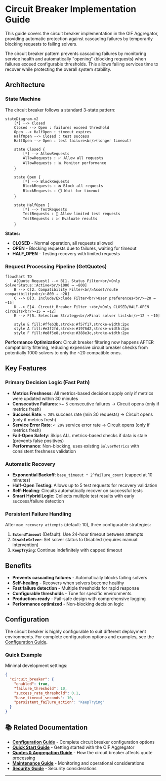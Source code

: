 # Circuit Breaker Implementation Guide

This guide covers the circuit breaker implementation in the OIF Aggregator, providing automatic protection against cascading failures by temporarily blocking requests to failing solvers.

The circuit breaker pattern prevents cascading failures by monitoring service health and automatically "opening" (blocking requests) when failures exceed configurable thresholds. This allows failing services time to recover while protecting the overall system stability.

## Architecture

### State Machine

The circuit breaker follows a standard 3-state pattern:

```mermaid
stateDiagram-v2
    [*] --> Closed
    Closed --> Open : failures exceed threshold
    Open --> HalfOpen : timeout expires
    HalfOpen --> Closed : test success
    HalfOpen --> Open : test failure<br/>(longer timeout)
    
    state Closed {
        [*] --> AllowRequests
        AllowRequests : ✅ Allow all requests
        AllowRequests : 📊 Monitor performance
    }
    
    state Open {
        [*] --> BlockRequests
        BlockRequests : ❌ Block all requests
        BlockRequests : ⏱️ Wait for timeout
    }
    
    state HalfOpen {
        [*] --> TestRequests
        TestRequests : 🧪 Allow limited test requests
        TestRequests : 📈 Evaluate results
    }
```

**States:**
- **CLOSED** - Normal operation, all requests allowed
- **OPEN** - Blocking requests due to failures, waiting for timeout
- **HALF_OPEN** - Testing recovery with limited requests

### Request Processing Pipeline (GetQuotes)

```mermaid
flowchart TD
    A[Quote Request] --> B[1. Status Filter<br/>Only SolverStatus::Active<br/>1000 → ~800]
    B --> C[2. Compatibility Filter<br/>Asset/route compatibility<br/>~800 → ~20]
    C --> D[3. Include/Exclude Filter<br/>User preferences<br/>~20 → ~15]
    D --> E[4. Circuit Breaker Filter ⚡<br/>Only CLOSED/HALF-OPEN circuits<br/>~15 → ~12]
    E --> F[5. Selection Strategy<br/>Final solver list<br/>~12 → ~10]
    
    style E fill:#ffeb3b,stroke:#f57f17,stroke-width:2px
    style A fill:#e3f2fd,stroke:#1976d2,stroke-width:2px
    style F fill:#e8f5e8,stroke:#388e3c,stroke-width:2px
```

**Performance Optimization**: Circuit breaker filtering now happens AFTER compatibility filtering, reducing expensive circuit breaker checks from potentially 1000 solvers to only the ~20 compatible ones.

## Key Features

### Primary Decision Logic (Fast Path)

- **Metrics Freshness**: All metrics-based decisions apply only if metrics were updated within 30 minutes
- **Consecutive Failures**: `>= 5` consecutive failures → Circuit opens (only if metrics fresh)
- **Success Rate**: `< 20%` success rate (min 30 requests) → Circuit opens (only if metrics fresh) 
- **Service Error Rate**: `< 20%` service error rate → Circuit opens (only if metrics fresh)
- **Fail-Open Safety**: Skips ALL metrics-based checks if data is stale (prevents false positives)
- **Performance**: Non-blocking, uses existing `SolverMetrics` with consistent freshness validation

### Automatic Recovery

- **Exponential Backoff**: `base_timeout * 2^failure_count` (capped at 10 minutes)
- **Half-Open Testing**: Allows up to 5 test requests for recovery validation
- **Self-Healing**: Circuits automatically recover on successful tests
- **Smart Hybrid Logic**: Collects multiple test results with early success/failure detection

### Persistent Failure Handling

After `max_recovery_attempts` (default: 10), three configurable strategies:

1. **`ExtendTimeout`** (Default): Use 24-hour timeout between attempts
2. **`DisableSolver`**: Set solver status to Disabled (requires manual intervention)  
3. **`KeepTrying`**: Continue indefinitely with capped timeout

## Benefits

- **Prevents cascading failures** - Automatically blocks failing solvers
- **Self-healing** - Recovers when solvers become healthy  
- **Fast failure detection** - Multiple thresholds for rapid response
- **Configurable thresholds** - Tune for specific environments
- **Production-ready** - Fail-safe design with comprehensive logging
- **Performance optimized** - Non-blocking decision logic

## Configuration

The circuit breaker is highly configurable to suit different deployment environments. For complete configuration options and examples, see the [Configuration Guide](configuration.md).

### Quick Example

Minimal development settings:

```json
{
  "circuit_breaker": {
    "enabled": true,
    "failure_threshold": 10,
    "success_rate_threshold": 0.1,
    "base_timeout_seconds": 10,
    "persistent_failure_action": "KeepTrying"
  }
}
```

## 📚 Related Documentation

- **[Configuration Guide](configuration.md)** - Complete circuit breaker configuration options
- **[Quick Start Guide](quick-start.md)** - Getting started with the OIF Aggregator  
- **[Quotes & Aggregation Guide](quotes-and-aggregation.md)** - How the circuit breaker affects quote processing
- **[Maintenance Guide](maintenance.md)** - Monitoring and operational considerations
- **[Security Guide](security.md)** - Security considerations

---
